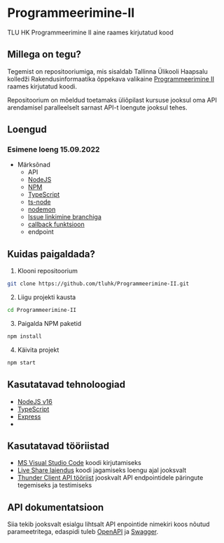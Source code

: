 # Programmeerimine-II
TLU HK Programmeerimine II aine raames kirjutatud kood

## Millega on tegu?
Tegemist on repositooriumiga, mis sisaldab Tallinna Ülikooli Haapsalu kolledži Rakendusinformaatika õppekava valikaine [Programmeerimine II](https://ois2.tlu.ee/tluois/aine/HKI5003.HK) raames kirjutatud koodi.

Repositoorium on mõeldud toetamaks üliõpilast kursuse jooksul oma API arendamisel paralleelselt sarnast API-t loengute jooksul tehes.

## Loengud
### Esimene loeng 15.09.2022
- Märksõnad
  - API
  - [NodeJS](https://nodejs.org/en/)
  - [NPM](https://www.npmjs.com/)
  - [TypeScript](https://www.typescriptlang.org/)
  - [ts-node](https://www.npmjs.com/package/ts-node)
  - [nodemon](https://nodemon.io/)
  - [Issue linkimine branchiga](https://docs.github.com/en/issues/tracking-your-work-with-issues/creating-a-branch-for-an-issue)
  - [callback funktsioon](https://developer.mozilla.org/en-US/docs/Glossary/Callback_function)
  - endpoint


## Kuidas paigaldada?
1. Klooni repositoorium
```bash
git clone https://github.com/tluhk/Programmeerimine-II.git
```
2. Liigu projekti kausta
```bash
cd Programmeerimine-II
```
3. Paigalda NPM paketid
```bash
npm install
```
4. Käivita projekt
```bash
npm start
```

## Kasutatavad tehnoloogiad
- [NodeJS v16](https://nodejs.org/en/download/)
- [TypeScript](https://www.typescriptlang.org/)
- [Express](https://www.npmjs.com/package/express)
- 

## Kasutatavad tööriistad
- [MS Visual Studio Code](https://code.visualstudio.com/download) koodi kirjutamiseks
 - [Live Share laiendus](https://code.visualstudio.com/learn/collaboration/live-share) koodi jagamiseks loengu ajal jooksvalt
 - [Thunder Client API tööriist](https://www.thunderclient.com/) jooskvalt API endpointidele päringute tegemiseks ja testimiseks

## API dokumentatsioon
Siia tekib jooksvalt esialgu lihtsalt API enpointide nimekiri koos nõutud parameetritega, edaspidi tuleb [OpenAPI](https://swagger.io/specification/) ja [Swagger](https://www.npmjs.com/package/swagger-ui-express).